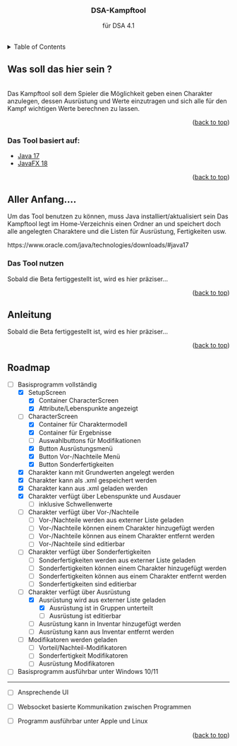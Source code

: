 <div id="top"></div>

<br>
<h3 style="text-align: center;">DSA-Kampftool</h3>
<div style="text-align: center;">
  <p style="text-align: center;">
    für DSA 4.1
  </p>
</div>
<br>

<!-- TABLE OF CONTENTS -->
<details>
  <summary>Table of Contents</summary>
  <ol>
    <li>
      <a href="#Was-soll-das-hier-sein">Was soll das hier sein</a>
      <ul>
        <li><a href="#Was-soll-das-hier-sein">Was soll das hier sein</a></li>
      </ul>
    </li>
    <li>
      <ul>
        <li><a href="#Voraussetzungen">Voraussetzungen</a></li>
        <li><a href="#installation">Installation</a></li>
      </ul>
    </li>
    <li><a href="#usage">Usage</a></li>
    <li><a href="#roadmap">Roadmap</a></li>
  </ol>
</details>


<!-- WAS SOLL DAS HIER SEIN -->
<div id="Was-soll-das-hier-sein?"></div>

## Was soll das hier sein ?
<br>
Das Kampftool soll dem Spieler die Möglichkeit geben einen Charakter anzulegen, dessen Ausrüstung und Werte einzutragen
und sich alle für den Kampf wichtigen Werte berechnen zu lassen. 

<p style="text-align: right;">(<a href="#top">back to top</a>)</p>

<div id="built-with"></div>

### Das Tool basiert auf:

* [Java 17](https://www.oracle.com/java/)
* [JavaFX 18](https://openjfx.io/)


<p style="text-align: right;">(<a href="#top">back to top</a>)</p>

<!-- ALLER ANFANG -->
<div id="aller-anfang"></div>

## Aller Anfang....

Um das Tool benutzen zu können, muss Java installiert/aktualisiert sein Das Kampftool legt im Home-Verzeichnis einen
Ordner an und speichert doch alle angelegten Charaktere und die Listen für Ausrüstung, Fertigkeiten usw.

<div id="prerequisites"></div>
  https://www.oracle.com/java/technologies/downloads/#java17

<div id="installation"></div>

### Das Tool nutzen

Sobald die Beta fertiggestellt ist, wird es hier präziser...

<p style="text-align: right;">(<a href="#top">back to top</a>)</p>

<div id="usage"></div>

<!-- USAGE EXAMPLES -->
## Anleitung

Sobald die Beta fertiggestellt ist, wird es hier präziser...

<p style="text-align: right;">(<a href="#top">back to top</a>)</p>


<div id="roadmap"></div>
<!-- ROADMAP -->

## Roadmap

 - [ ] Basisprogramm vollständig
   - [X] SetupScreen
     - [X] Container CharacterScreen
     - [X] Attribute/Lebenspunkte angezeigt
   - [ ] CharacterScreen
     - [X] Container für Charaktermodell 
     - [X] Container für Ergebnisse
     - [ ] Auswahlbuttons für Modifikationen 
     - [X] Button Ausrüstungsmenü 
     - [X] Button Vor-/Nachteile Menü 
     - [X] Button Sonderfertigkeiten 
   - [X] Charakter kann mit Grundwerten angelegt werden
   - [X] Charakter kann als .xml gespeichert werden
   - [X] Charakter kann aus .xml geladen werden
   - [X] Charakter verfügt über Lebenspunkte und Ausdauer 
     - [ ] inklusive Schwellenwerte
   - [ ] Charakter verfügt über Vor-/Nachteile
     - [ ] Vor-/Nachteile werden aus externer Liste geladen
     - [ ] Vor-/Nachteile können einem Charakter hinzugefügt werden
     - [ ] Vor-/Nachteile können aus einem Charakter entfernt werden
     - [ ] Vor-/Nachteile sind editierbar
   - [ ] Charakter verfügt über Sonderfertigkeiten
     - [ ] Sonderfertigkeiten werden aus externer Liste geladen
     - [ ] Sonderfertigkeiten können einem Charakter hinzugefügt werden
     - [ ] Sonderfertigkeiten können aus einem Charakter entfernt werden
     - [ ] Sonderfertigkeiten sind editierbar
   - [ ] Charakter verfügt über Ausrüstung
     - [x] Ausrüstung wird aus externer Liste geladen 
       - [X] Ausrüstung ist in Gruppen unterteilt
       - [ ] Ausrüstung ist editierbar
     - [ ] Ausrüstung kann in Inventar hinzugefügt werden
     - [ ] Ausrüstung kann aus Inventar entfernt werden
   - [ ] Modifikatoren werden geladen
     - [ ] Vorteil/Nachteil-Modifikatoren 
     - [ ] Sonderfertigkeit Modifikatoren
     - [ ] Ausrüstung Modifikatoren
 - [ ] Basisprogramm ausführbar unter Windows 10/11
--------------------------------------------------------------------------------------
 - [ ] Ansprechende UI 
 - [ ] Websocket basierte Kommunikation zwischen Programmen
 - [ ] Programm ausführbar unter Apple und Linux



<p style="text-align: right;">(<a href="#top">back to top</a>)</p>


